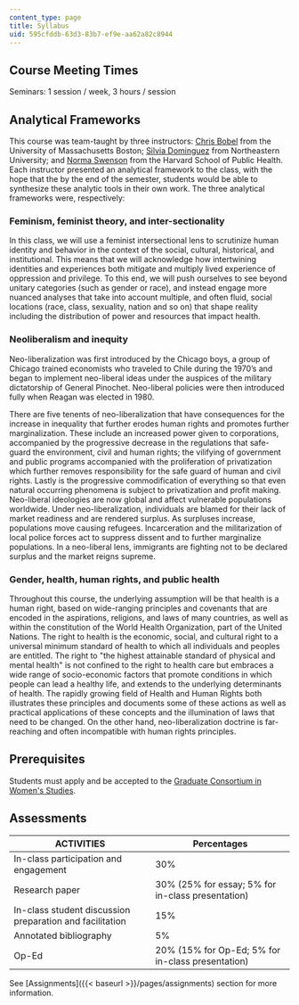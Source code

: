 ```yaml
---
content_type: page
title: Syllabus
uid: 595cfddb-63d3-83b7-ef9e-aa62a82c8944
---
```


Course Meeting Times
--------------------

Seminars: 1 session / week, 3 hours / session

Analytical Frameworks
---------------------

This course was team-taught by three instructors: [Chris Bobel](http://www.faculty.umb.edu/chris_bobel/) from the University of Massachusetts Boston; [Silvia Dominguez](http://www.northeastern.edu/cssh/faculty/silvia-dominguez) from Northeastern University; and [Norma Swenson](http://www.ourbodiesourselves.org/history/obos-founders/norma-swenson/) from the Harvard School of Public Health. Each instructor presented an analytical framework to the class, with the hope that the by the end of the semester, students would be able to synthesize these analytic tools in their own work. The three analytical frameworks were, respectively:

### Feminism, feminist theory, and inter-sectionality

In this class, we will use a feminist intersectional lens to scrutinize human identity and behavior in the context of the social, cultural, historical, and institutional. This means that we will acknowledge how intertwining identities and experiences both mitigate and multiply lived experience of oppression and privilege. To this end, we will push ourselves to see beyond unitary categories (such as gender or race), and instead engage more nuanced analyses that take into account multiple, and often fluid, social locations (race, class, sexuality, nation and so on) that shape reality including the distribution of power and resources that impact health.

### Neoliberalism and inequity

Neo-liberalization was first introduced by the Chicago boys, a group of Chicago trained economists who traveled to Chile during the 1970’s and began to implement neo-liberal ideas under the auspices of the military dictatorship of General Pinochet. Neo-liberal policies were then introduced fully when Reagan was elected in 1980.

There are five tenents of neo-liberalization that have consequences for the increase in inequality that further erodes human rights and promotes further marginalization. These include an increased power given to corporations, accompanied by the progressive decrease in the regulations that safe-guard the environment, civil and human rights; the vilifying of government and public programs accompanied with the proliferation of privatization which further removes responsibility for the safe guard of human and civil rights. Lastly is the progressive commodification of everything so that even natural occurring phenomena is subject to privatization and profit making. Neo-liberal ideologies are now global and affect vulnerable populations worldwide. Under neo-liberalization, individuals are blamed for their lack of market readiness and are rendered surplus. As surpluses increase, populations move causing refugees. Incarceration and the militarization of local police forces act to suppress dissent and to further marginalize populations. In a neo-liberal lens, immigrants are fighting not to be declared surplus and the market reigns supreme.

### Gender, health, human rights, and public health

Throughout this course, the underlying assumption will be that health is a human right, based on wide-ranging principles and covenants that are encoded in the aspirations, religions, and laws of many countries, as well as within the constitution of the World Health Organization, part of the United Nations. The right to health is the economic, social, and cultural right to a universal minimum standard of health to which all individuals and peoples are entitled. The right to "the highest attainable standard of physical and mental health" is not confined to the right to health care but embraces a wide range of socio-economic factors that promote conditions in which people can lead a healthy life, and extends to the underlying determinants of health. The rapidly growing field of Health and Human Rights both illustrates these principles and documents some of these actions as well as practical applications of these concepts and the illumination of laws that need to be changed. On the other hand, neo-liberalization doctrine is far-reaching and often incompatible with human rights principles.

Prerequisites
-------------

Students must apply and be accepted to the [Graduate Consortium in Women's Studies](http://web.mit.edu/gcws/courses/how-to-apply.html).

Assessments
-----------

| ACTIVITIES | Percentages |
| --- | --- |
| In-class participation and engagement | 30% |
| Research paper | 30% (25% for essay; 5% for in-class presentation) |
| In-class student discussion preparation and facilitation | 15% |
| Annotated bibliography | 5% |
| Op-Ed | 20% (15% for Op-Ed; 5% for in-class presentation) 

See [Assignments]({{< baseurl >}}/pages/assignments) section for more information.